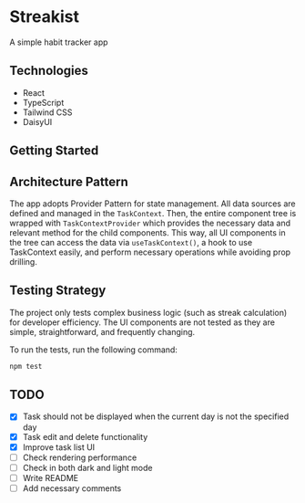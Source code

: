 # Streakist

A simple habit tracker app

## Technologies

- React
- TypeScript
- Tailwind CSS
- DaisyUI

## Getting Started

## Architecture Pattern

The app adopts Provider Pattern for state management. All data sources are defined and managed in the `TaskContext`. Then, the entire component tree is wrapped with `TaskContextProvider` which provides the necessary data and relevant method for the child components. This way, all UI components in the tree can access the data via `useTaskContext()`, a hook to use TaskContext easily, and perform necessary operations while avoiding prop drilling. 

## Testing Strategy

The project only tests complex business logic (such as streak calculation) for developer efficiency. The UI components are not tested as they are simple, straightforward, and frequently changing.

To run the tests, run the following command:

```bash
npm test
```

## TODO

- [x] Task should not be displayed when the current day is not the specified day
- [x] Task edit and delete functionality
- [x] Improve task list UI
- [ ] Check rendering performance
- [ ] Check in both dark and light mode
- [ ] Write README
- [ ] Add necessary comments
